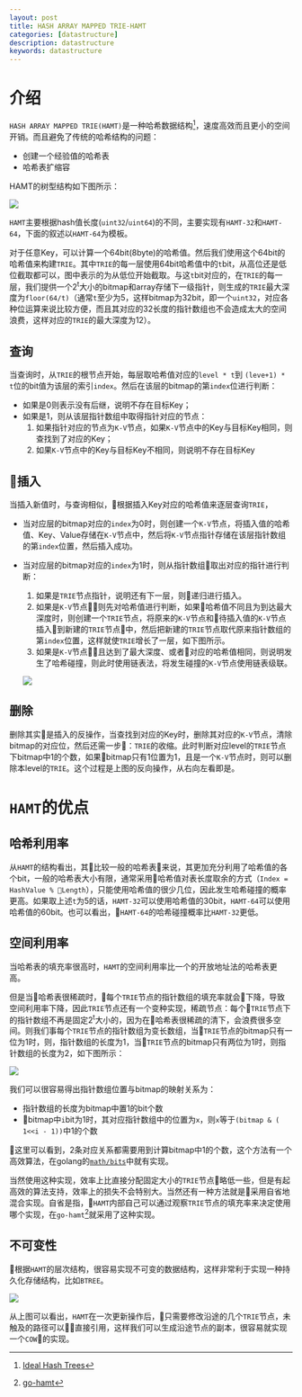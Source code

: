 ```yaml
---
layout: post
title: HASH ARRAY MAPPED TRIE-HAMT
categories: [datastructure]
description: datastructure
keywords: datastructure
---
```


# 介绍

`HASH ARRAY MAPPED TRIE(HAMT)`是一种哈希数据结构[^1]，速度高效而且更小的空间开销。而且避免了传统的哈希结构的问题：

* 创建一个经验值的哈希表
* 哈希表扩缩容

HAMT的树型结构如下图所示：

![](/images/posts/datastructure/hamt-level.png)

`HAMT`主要根据hash值长度(`uint32`/`uint64`)的不同，主要实现有`HAMT-32`和`HAMT-64`，下面的叙述以`HAMT-64`为模板。

对于任意Key，可以计算一个64bit(8byte)的哈希值。然后我们使用这个64bit的哈希值来构建`TRIE`。其中`TRIE`的每一层使用64bit哈希值中的`t`bit，从高位还是低位截取都可以，图中表示的为从低位开始截取。与这`t`bit对应的，在`TRIE`的每一层，我们提供一个2<sup>t</sup>大小的bitmap和array存储下一级指针，则生成的`TRIE`最大深度为`floor(64/t)`（通常`t`至少为5，这样bitmap为32bit，即一个`uint32`，对应各种位运算来说比较方便，而且其对应的32长度的指针数组也不会造成太大的空间浪费，这样对应的`TRIE`的最大深度为12）。

## 查询
当查询时，从`TRIE`的根节点开始，每层取哈希值对应的`level * t`到 `(leve+1) * t`位的bit值为该层的索引`index`。然后在该层的bitmap的第`index`位进行判断：

* 如果是0则表示没有后继，说明不存在目标Key；
* 如果是1，则从该层指针数组中取得指针对应的节点：
  1. 如果指针对应的节点为`K-V`节点，如果`K-V`节点中的Key与目标Key相同，则查找到了对应的Key；
  2. 如果`K-V`节点中的Key与目标Key不相同，则说明不存在目标Key

## 插入
当插入新值时，与查询相似，根据插入Key对应的哈希值来逐层查询`TRIE`，
* 当对应层的bitmap对应的`index`为0时，则创建一个`K-V`节点，将插入值的哈希值、Key、Value存储在`K-V`节点中，然后将`K-V`节点指针存储在该层指针数组的第`index`位置，然后插入成功。
* 当对应层的bitmap对应的`index`为1时，则从指针数组取出对应的指针进行判断：
  1. 如果是`TRIE`节点指针，说明还有下一层，则递归进行插入。
  2. 如果是`K-V`节点则先对哈希值进行判断，如果哈希值不同且为到达最大深度时，则创建一个`TRIE`节点，将原来的`K-V`节点和待插入值的`K-V`节点插入到新建的`TRIE`节点中，然后把新建的`TRIE`节点取代原来指针数组的第`index`位置，这样就使`TRIE`增长了一层，如下图所示。
  3. 如果是`K-V`节点且达到了最大深度、或者对应的哈希值相同，则说明发生了哈希碰撞，则此时使用链表法，将发生碰撞的`K-V`节点使用链表级联。

  ![](/images/posts/datastructure/hamp-insert.png)

## 删除

删除其实是插入的反操作，当查找到对应的Key时，删除其对应的`K-V`节点，清除bitmap的对应位，然后还需一步：`TRIE`的收缩。此时判断对应level的`TRIE`节点下bitmap中1的个数，如果bitmap只有1位置为1，且是一个`K-V`节点时，则可以删除本level的`TRIE`。这个过程是上图的反向操作，从右向左看即是。

# `HAMT`的优点

## 哈希利用率
从`HAMT`的结构看出，其比较一般的哈希表来说，其更加充分利用了哈希值的各个bit，一般的哈希表大小有限，通常采用哈希值对表长度取余的方式（`Index = HashValue % Length`），只能使用哈希值的很少几位，因此发生哈希碰撞的概率更高。如果取上述`t`为5的话，`HAMT-32`可以使用哈希值的30bit，`HAMT-64`可以使用哈希值的60bit。也可以看出，`HAMT-64`的哈希碰撞概率比`HAMT-32`更低。

## 空间利用率
当哈希表的填充率很高时，`HAMT`的空间利用率比一个的开放地址法的哈希表更高。

但是当哈希表很稀疏时，每个`TRIE`节点的指针数组的填充率就会下降，导致空间利用率下降，因此`TRIE`节点还有一个变种实现，稀疏节点：每个`TRIE`节点下的指针数组不再是固定2<sup>t</sup>大小的，因为在哈希表很稀疏的清下，会浪费很多空间。则我们事每个`TRIE`节点的指针数组为变长数组，当`TRIE`节点的bitmap只有一位为1时，则，指针数组的长度为1，当`TRIE`节点的bitmap只有两位为1时，则指针数组的长度为2，如下图所示：

![](/images/posts/datastructure/hamt-sparse.png)

我们可以很容易得出指针数组位置与bitmap的映射关系为：
* 指针数组的长度为bitmap中置1的bit个数
* bitmap中`i`bit为1时，其对应指针数组中的位置为`x`，则`x`等于`(bitmap & ( 1<<i - 1))`中1的个数

这里可以看到，2条对应关系都需要用到计算bitmap中1的个数，这个方法有一个高效算法，在golang的[`math/bits`](https://github.com/golang/go/blob/07b81912d4f7e7faaa0e2367ae834b92f4867819/src/math/bits/bits.go#L128-L162)中就有实现。

当然使用这种实现，效率上比直接分配固定大小的`TRIE`节点略低一些，但是有起高效的算法支持，效率上的损失不会特别大。当然还有一种方法就是采用自省地混合实现。自省是指，`HAMT`内部自己可以通过观察`TRIE`节点的填充率来决定使用哪个实现，在`go-hamt`[^2]就采用了这种实现。

## 不可变性
根据`HAMT`的层次结构，很容易实现不可变的数据结构，这样非常利于实现一种持久化存储结构，比如`BTREE`。

![](/images/posts/datastructure/hamt-imm.png)

从上图可以看出，`HAMT`在一次更新操作后，只需要修改沿途的几个`TRIE`节点，未触及的路径可以直接引用，这样我们可以生成沿途节点的副本，很容易就实现一个`COW`的实现。

[^1]: [Ideal Hash Trees](/images/posts/datastructure/idealhashtrees.pdf)
[^2]: [go-hamt](https://github.com/lleo/go-hamt)